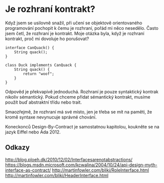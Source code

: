 # Je rozhraní kontrakt?

Když jsem se usilovně snažil, při učení se objektově orientovaného programování pochopit
k čemu je rozhraní, pořád mi něco nesedělo. Často jsem četl, že rozhraní je kontrakt.
Moje otázka byla, když je rozhraní kontrakt, proč mi dovoluje ho porušovat?

	interface CanQuack() {
		String quack();
	}

    class Duck implements CanQuack {
        String quack() {
            return "woof";
        }
    }

Odpověd je překvapivě jednoduchá. Rozhraní je pouze syntaktický kontrak nikoliv sémantický.
Pokud chceme přidat sémantický kontrakt, musíme použít buď abstraktní třídu nebo trait.

Smaozřejmě, že rozhraní má své místo, jen je třeba se mít na paměti, že kromě syntaxe nevynucuje 
správné chování.

Koneckonců Design-By-Contract je samostatnou kapitolou, koukněte se na jazyk Eiffel nebo Ada 2012.

## Odkazy

http://blog.ploeh.dk/2010/12/02/Interfacesarenotabstractions/
https://blogs.msdn.microsoft.com/kcwalina/2004/10/24/api-design-myth-interface-as-contract/
http://martinfowler.com/bliki/RoleInterface.html
http://martinfowler.com/bliki/HeaderInterface.html
